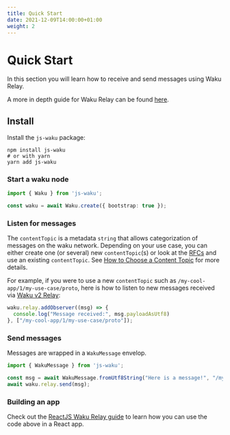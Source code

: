 ```yaml
---
title: Quick Start
date: 2021-12-09T14:00:00+01:00
weight: 2
---
```

# Quick Start

In this section you will learn how to receive and send messages using Waku Relay.

A more in depth guide for Waku Relay can be found [here](/docs/guides/02_relay_receive_send_messages/).

## Install

Install the `js-waku` package:

```shell
npm install js-waku
# or with yarn
yarn add js-waku
```

### Start a waku node

```ts
import { Waku } from 'js-waku';

const waku = await Waku.create({ bootstrap: true });
```

### Listen for messages

The `contentTopic` is a metadata `string` that allows categorization of messages on the waku network.
Depending on your use case, you can either create one (or several) new `contentTopic`(s)
or look at the [RFCs](https://rfc.vac.dev/) and use an existing `contentTopic`.
See [How to Choose a Content Topic](/docs/guides/01_choose_content_topic/) for more details.

For example, if you were to use a new `contentTopic` such as `/my-cool-app/1/my-use-case/proto`,
here is how to listen to new messages received via [Waku v2 Relay](https://rfc.vac.dev/spec/11/):

```ts
waku.relay.addObserver((msg) => {
  console.log("Message received:", msg.payloadAsUtf8)
}, ["/my-cool-app/1/my-use-case/proto"]);
```

### Send messages

Messages are wrapped in a `WakuMessage` envelop.

```ts
import { WakuMessage } from 'js-waku';

const msg = await WakuMessage.fromUtf8String("Here is a message!", "/my-cool-app/1/my-use-case/proto")
await waku.relay.send(msg);
```

### Building an app

Check out the [ReactJS Waku Relay guide](/docs/guides/07_reactjs_relay/) to learn how you can use the code above in a React app. 
